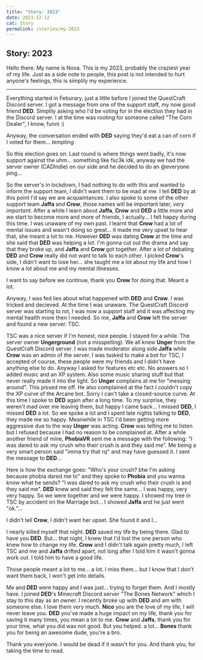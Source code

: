 ```yaml
---
title: "Story: 2023"
date: 2023-12-12
cat: Story
permalink: /stories/my-2023
---
```

## Story: 2023
Hello there. My name is Nova. This is my 2023, probably the craziest year of my life.
Just as a side note to people, this post is not intended to hurt anyone's feelings, this is simplily my experience.

---

Everything started in Feburary, just a little before I joined the QuestCraft Discord server. I got a message from one of the support staff, my now good friend **DED**. Simplily asking who I'd be voting for in the election they had in the Discord server. I at the time was rooting for someone called "The Corn Dealer", I know, funni :)

Anyway, the conversation ended with **DED** saying they'd eat a can of corn if I voted for them... *tempting*

So this election goes on. Last round is where things went badly, it's now support against the uhm... something like fsc3k idk, anyway we had the server owner (CADIndie) on our side and he decided to do an @everyone ping...

So the server's in lockdown, I had nothing to do with this and wanted to inform the support team, I didn't want them to be mad at me. I tell **DED** by at this point I'd say we are acquaintances. I also spoke to some of the other support team **Jaffa** and **Crow**, those names will be important later, *very important*. After a while I learn about **Jaffa**, **Crow** and **DED** a little more and we start to become more and more of friends, I actually... I felt happy during this time. I was unaware of my own past. I learnt that **Crow** had a lot of mental issues and wasn't doing so great... it made me very upset to hear that, she meant a lot to me. However **DED** was dating **Crow** at the time and she said that **DED** was helping a lot. I'm gonna cut out the drama and say that they broke up, and **Jaffa** and **Crow** got together. After a lot of debating **DED** and **Crow** really did not want to talk to each other. I picked **Crow**'s side, I didn't want to lose her... she taught me a lot about my life and how I know a lot about me and my mental illnesses.

I want to say before we continue, thank you **Crow** for doing that. Meant a lot.

Anyway, I was fed lies about what happened with **DED** and **Crow**. I was tricked and decieved. At the time I was unaware. The QuestCraft Discord server was starting to rot, I was now a support staff and it was affecting my mental health more then I needed. So me, **Jaffa** and **Crow** left the server and found a new server. TSC.

TSC was a nice server if I'm honest, nice people. I stayed for a while. The server owner **Ungerground** (not a misspelling). We all knew **Unger** from the QuestCraft Discord server. I was made moderator along side **Jaffa** while **Crow** was an admin of the server. I was tasked to make a bot for TSC, I accepted of course, these people were my friends and I didn't have anything else to do. Anyway I asked for features etc etc. No answers so I added music and an XP system. Also some music sharing stuff but that never really made it into the light. So **Unger** complains at me for "messing around". This pissed me off. He also complained at the fact I couldn't copy the XP curve of the Arcane bot. Sorry I can't take a closed-source curve. At this time I spoke to **DED** again after a long time. To my surprise, they weren't mad over me leaving them, but happy I came back... I missed **DED**, I missed **DED** a lot. So we spoke a lot and I spent late nights talking to **DED**, they made me so happy. Meanwhile in TSC I'd been getting more aggressive due to the way **Unger** was acting. **Crow** was telling me to listen but I refused because I had no reason to be complained at. After a while another friend of mine, **PhobiaVR** sent me a message with the following: "I was dared to ask my crush who their crush is and they said me". Me being a very smart person said "imma try that rq" and may have guessed it. I sent the message to **DED**...

Here is how the exchange goes: "Who's your crush? btw I'm asking because phobia dared me to" and they spoke to **Phobia** and you wanna know what he sends? "I was dared to ask my crush who their crush is and they said me". **DED** knew and said they felt the same... I was happy, very very happy. So we were together and we were happy. I showed my tree in TSC by accident on the Marriage bot... I showed **Jaffa** and he just went "ok."...

I didn't tell **Crow**, I didn't want her upset. She found it and I...

I nearly killed myself that night. **DED** saved my life by being there. Glad to have you **DED**. But... that night, I knew that I'd lost the one person who knew how to change my life. **Crow** and I didn't talk again pretty much, I left TSC and me and **Jaffa** drifted apart, not long after I told him it wasn't gonna work out. I told him to have a good life.

Those people meant a lot to me... a lot. I miss them... but I know that I don't want them back, I won't get into details.

Me and **DED** were happy and I was just... trying to forget them. And I mostly have. I joined **DED**'s Minecraft Discord server "The Bones Network" which I stay to this day as an owner. I recently broke up with **DED** and am with someone else. I love them very much. **Nico** you are the love of my life, I will never leave you. **DED** you've made a huge impact on my life, thank you for saving it many times, you mean a lot to me. **Crow** and **Jaffa**, thank you for your time, what you did was not good. But you helped. a lot... **Bones** thank you for being an awesome dude, you're a bro.

Thank you everyone. I would be dead if it wasn't for you. And thank you, for taking the time to read.